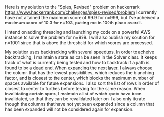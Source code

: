 Here is my solution to the "Spies, Revised" problem on hackerrank
https://www.hackerrank.com/challenges/spies-revised/problem
I currently have not attained the maximum score of 99.9 for n=999, but I've acheived a maximum score of 10.3 for n=103, putting me in 100th place overall.

I intend on adding threading and launching my code on a powerful AWS instance to solve the problem for n=999. I will also publish my solution for n=1001 since that is above the threshold for which scores are processed.

My solution uses backtracking with several speedups. In order to acheive backtracking, I maintain a state as can be seen in the Solver class. It keeps track of what is currently being tested and how to backtrack if a path is found to be a dead end. When expanding the next layer, I always choose the column that has the fewest possibilities, which reduces the branching factor, and is closest to the center, which blocks the maximum number of spaces available for future expansions. I also sort the list of rows in order of closest to center to furthes before testing for the same reason. When invalidating certain spots, I maintain a list of which spots have been invalidated, so that they can be revalidated later on. I also only iterate though the columns that have not yet been expanded since a column that has been expanded will not be considered again for expansion.